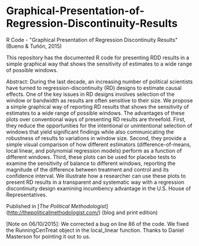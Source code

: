 # Graphical-Presentation-of-Regression-Discontinuity-Results
R Code - "Graphical Presentation of Regression Discontinuity Results"  (Bueno &amp; Tuñón, 2015)

This repository has the documented R code for presenting RDD results in a simple graphical way that shows the sensitivity of estimates to a wide range of possible windows.

Abstract: During the last decade, an increasing number of political scientists have turned to regression-discontinuity (RD) designs to estimate causal effects. One of the key issues in RD designs involves selection of the window or bandwidth as results are often sensitive to their size. We propose a simple graphical way of reporting RD results that shows the sensitivity of estimates to a wide range of possible windows. The advantages of these plots over conventional ways of presenting RD results are threefold. First, they reduce the opportunities for the intentional or unintentional selection of windows that yield significant findings while also communicating the robustness of results to variations in window size. Second, they provide a simple visual comparison of how different estimators (difference-of-means, local linear, and polynomial regression models) perform as a function of different windows. Third, these plots can be used for placebo tests to examine the sensitivity of balance to different windows, reporting the magnitude of the difference between treatment and control and its confidence interval. We illustrate how a researcher can use these plots to present RD results in a transparent and systematic way with a regression discontinuity design examining incumbency advantage in the U.S. House of Representatives.

Published in [*The Political Methodologist*] (http://thepoliticalmethodologist.com/) (blog and print edition)

\[Note on 06/10/2015\]: We corrected a bug on line 86 of the code. We fixed the RunningCenTreat object in the local_linear function. Thanks to Daniel Masterson for pointing it out to us. 
